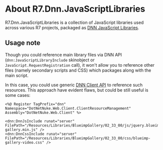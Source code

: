 ﻿# About R7.Dnn.JavaScriptLibraries

R7.Dnn.JavaScriptLibraries is a collection of JavaScript libraries used across various R7 projects,
packaged as [DNN JavaScript Libraries](https://www.dnnsoftware.com/wiki/javascript-libraries).

## Usage note

Though you could reference main library files via DNN API (`dnn:JavaScriptLibraryInclude` skinobject or `JavaScript.RequestRegistration` call),
it won't allow you to reference other files (namely secondary scripts and CSS) which packages along with the main script.

In this case, you could use generic [DNN Client API](https://www.dnnsoftware.com/wiki/client-resource-management-api) to reference such resources.
This approach have evident flaws, but could be still useful is some cases:

```ASP.NET
<%@ Register TagPrefix="dnn" Namespace="DotNetNuke.Web.Client.ClientResourceManagement" Assembly="DotNetNuke.Web.Client" %>

<dnn:DnnJsInclude runat="server" FilePath="/Resources/Libraries/BlueimpGallery/02_33_00/js/jquery.blueimp-gallery.min.js" />
<dnn:DnnCssInclude runat="server" FilePath="/Resources/Libraries/BlueimpGallery/02_33_00/css/blueimp-gallery-video.css" />
```